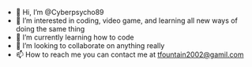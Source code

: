 - 👋 Hi, I’m @Cyberpsycho89
- 👀 I’m interested in coding, video game, and learning all new ways of doing the same thing
- 🌱 I’m currently learning how to code 
- 💞️ I’m looking to collaborate on anything really 
- 📫 How to reach me you can contact me at tfountain2002@gamil.com 

<!---
Cyberpsycho89/Cyberpsycho89 is a ✨ special ✨ repository because its `README.md` (this file) appears on your GitHub profile.
You can click the Preview link to take a look at your changes.
--->
